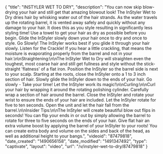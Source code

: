 {
    "title": "INSTYLER WET TO DRY",
    "description": "You can now skip blow-drying your hair and still get that amazing blowout look! The InStyler Wet to Dry dries hair by whisking water out of the hair strands. As the water travels up the rotating barrel, it is vented away safely and quickly without any damage to your hair. It does this as you style resulting in significantly less styling time! Use a towel to get your hair as dry as possible before you begin. Glide the InStyler slowly down your hair once to dry and once to style. Go Slowly! The InStyler works best if you glide it through your hair slowly. Listen for the Crackle! If you hear a little crackling, that means the moisture is evaporating properly from the barrel and not in your hair.\n\nStraightening:\n\nThe InStyler Wet to Dry will straighten even the toughest, most coarse hair and still get fullness and style without the stick-straight 'flatness' of a flat iron. Position the InStyler so the barrel side is next to your scalp. Starting at the roots, close the InStyler onto a 1 to 3 inch section of hair. Slowly glide the InStyler down to the ends of your hair. Go slowly - Take your time! Let the InStyler work its magic!\n\nCurling:\n\nCurl your hair by wrapping it around the rotating polishing cylinder. Carefully wrap a section of hair around the barrel. Close the InStyler and rotate your wrist to ensure the ends of your hair are included. Let the InStyler rotate for five to ten seconds. Open the unit and let the hair fall from the barrel.\n\nInsider Tips:\n\nThe InStyler will create beautiful blow out flips in seconds! You can flip your ends in or out by simply allowing the barrel to rotate for three to five seconds on the ends of your hair. Give flat hair an extra volume boost by applying the barrel of your InStyler to your roots! You can create extra body and volume on the sides and back of the head, as well as additional height to your bangs.",
    "videoid": "87479818",
    "date_created": "1490656158",
    "date_modified": "1491347492",
    "type": "captivate",
    "layout": "video",
    "url": "\/v\/instyler-wet-to-dry\/87479818"
}